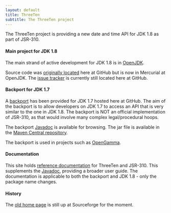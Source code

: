 ```yaml
---
layout: default
title: ThreeTen
subtitle: The ThreeTen project
---
```


The ThreeTen project is providing a new date and time API for JDK 1.8 as part of JSR-310.

#### Main project for JDK 1.8

The main strand of active development for JDK 1.8 is in [OpenJDK](http://openjdk.java.net/projects/threeten/).

Source code was [originally located](https://github.com/ThreeTen/threeten) here at GitHub but is now in Mercurial at OpenJDK.
The [issue tracker](https://github.com/ThreeTen/threeten/issues) is currently still located here at GitHub.

#### Backport for JDK 1.7

A [backport](https://github.com/ThreeTen/threetenbp) has been provided for JDK 1.7 hosted here at GitHub.
The aim of the backport is to allow developers on JDK 1.7 to access an API that is very similar to the one in JDK 1.8.
The backport is NOT an official implementation of JSR-310, as that would involve many complex legal/procedural hoops.

The backport [Javadoc](http://threeten.github.com/threetenbp/apidocs) is available for browsing.
The jar file is available in the [Maven Central repository](http://search.maven.org/#search%7Cgav%7C1%7Cg%3A%22org.threeten%22%20AND%20a%3A%22threetenbp%22).

The backport is used in projects such as [OpenGamma](https://github.com/OpenGamma/OG-Platform).

#### Documentation

This site holds [reference documentation](articles/index.html) for ThreeTen and JSR-310.
This supplements the [Javadoc](http://threeten.github.com/threetenbp/apidocs), providing a broader user guide.
The documentation is applicable to both the backport and JDK 1.8 - only the package name changes.

#### History

The [old home page](https://sourceforge.net/apps/mediawiki/threeten/index.php?title=Old_home_page) is still up at Sourceforge for the moment.
